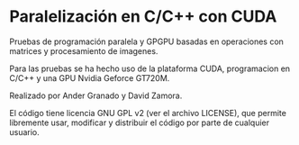 Paralelización en C/C++ con CUDA
===================

Pruebas de programación paralela y GPGPU basadas en operaciones con matrices y procesamiento de imagenes.

Para las pruebas se ha hecho uso de la plataforma CUDA, programacion en C/C++ y una GPU Nvidia Geforce GT720M.

Realizado por Ander Granado y David Zamora.

El código tiene licencia GNU GPL v2 (ver el archivo LICENSE), que permite libremente usar, modificar y distribuir el código por parte de cualquier usuario.
